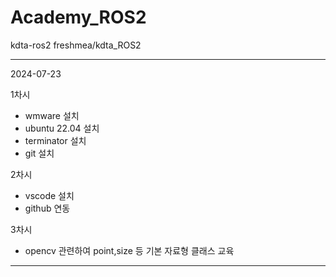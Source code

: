 # Academy_ROS2
kdta-ros2
freshmea/kdta_ROS2

---------------------------------------------------
2024-07-23

1차시
- wmware 설치
- ubuntu 22.04 설치
- terminator 설치
- git 설치

2차시
- vscode 설치
- github 연동

3차시
- opencv 관련하여 point,size 등 기본 자료형 클래스 교육
---------------------------------------------------

